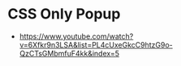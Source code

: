 # CSS Only Popup

* <https://www.youtube.com/watch?v=6Xfkr9n3LSA&list=PL4cUxeGkcC9htzG9o-QzCTsGMbmfuF4kk&index=5>
